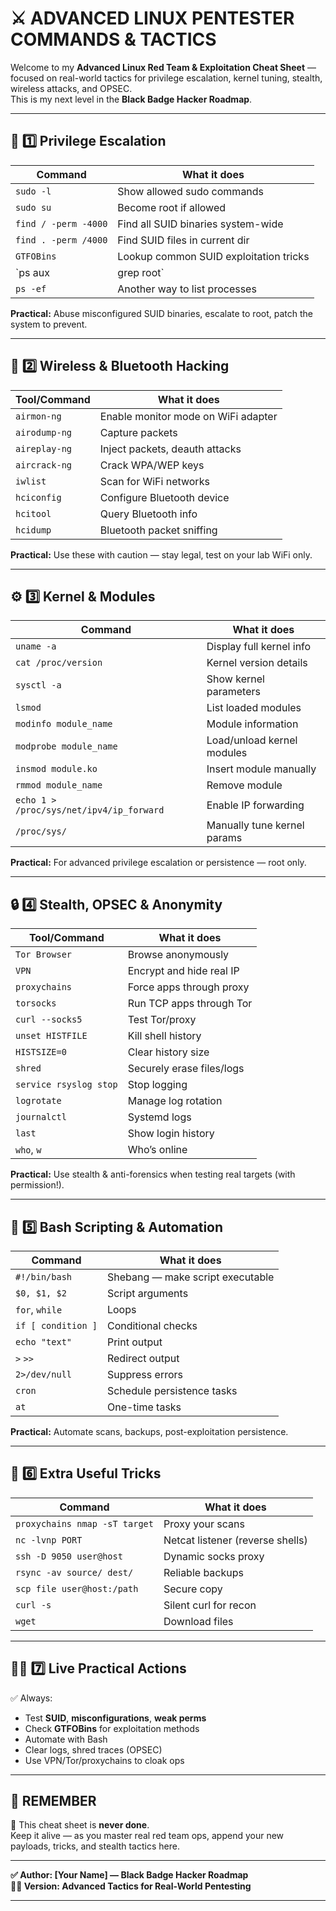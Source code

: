 # ⚔️ ADVANCED LINUX PENTESTER COMMANDS & TACTICS

Welcome to my **Advanced Linux Red Team & Exploitation Cheat Sheet** — focused on real-world tactics for privilege escalation, kernel tuning, stealth, wireless attacks, and OPSEC.  
This is my next level in the **Black Badge Hacker Roadmap**.

---

## 🚩 1️⃣ Privilege Escalation

| Command | What it does |
|----------------|-----------------------------|
| `sudo -l` | Show allowed sudo commands |
| `sudo su` | Become root if allowed |
| `find / -perm -4000` | Find all SUID binaries system-wide |
| `find . -perm /4000` | Find SUID files in current dir |
| `GTFOBins` | Lookup common SUID exploitation tricks |
| `ps aux | grep root` | Find processes running as root |
| `ps -ef` | Another way to list processes |

**Practical:** Abuse misconfigured SUID binaries, escalate to root, patch the system to prevent.

---

## 📡 2️⃣ Wireless & Bluetooth Hacking

| Tool/Command | What it does |
|----------------|-----------------------------|
| `airmon-ng` | Enable monitor mode on WiFi adapter |
| `airodump-ng` | Capture packets |
| `aireplay-ng` | Inject packets, deauth attacks |
| `aircrack-ng` | Crack WPA/WEP keys |
| `iwlist` | Scan for WiFi networks |
| `hciconfig` | Configure Bluetooth device |
| `hcitool` | Query Bluetooth info |
| `hcidump` | Bluetooth packet sniffing |

**Practical:** Use these with caution — stay legal, test on your lab WiFi only.

---

## ⚙️ 3️⃣ Kernel & Modules

| Command | What it does |
|----------------|-----------------------------|
| `uname -a` | Display full kernel info |
| `cat /proc/version` | Kernel version details |
| `sysctl -a` | Show kernel parameters |
| `lsmod` | List loaded modules |
| `modinfo module_name` | Module information |
| `modprobe module_name` | Load/unload kernel modules |
| `insmod module.ko` | Insert module manually |
| `rmmod module_name` | Remove module |
| `echo 1 > /proc/sys/net/ipv4/ip_forward` | Enable IP forwarding |
| `/proc/sys/` | Manually tune kernel params |

**Practical:** For advanced privilege escalation or persistence — root only.

---

## 🔒 4️⃣ Stealth, OPSEC & Anonymity

| Tool/Command | What it does |
|----------------|-----------------------------|
| `Tor Browser` | Browse anonymously |
| `VPN` | Encrypt and hide real IP |
| `proxychains` | Force apps through proxy |
| `torsocks` | Run TCP apps through Tor |
| `curl --socks5` | Test Tor/proxy |
| `unset HISTFILE` | Kill shell history |
| `HISTSIZE=0` | Clear history size |
| `shred` | Securely erase files/logs |
| `service rsyslog stop` | Stop logging |
| `logrotate` | Manage log rotation |
| `journalctl` | Systemd logs |
| `last` | Show login history |
| `who`, `w` | Who’s online |

**Practical:** Use stealth & anti-forensics when testing real targets (with permission!).

---

## 🧩 5️⃣ Bash Scripting & Automation

| Command | What it does |
|----------------|-----------------------------|
| `#!/bin/bash` | Shebang — make script executable |
| `$0, $1, $2` | Script arguments |
| `for`, `while` | Loops |
| `if [ condition ]` | Conditional checks |
| `echo "text"` | Print output |
| `>` `>>` | Redirect output |
| `2>/dev/null` | Suppress errors |
| `cron` | Schedule persistence tasks |
| `at` | One-time tasks |

**Practical:** Automate scans, backups, post-exploitation persistence.

---

## 🧩 6️⃣ Extra Useful Tricks

| Command | What it does |
|----------------|-----------------------------|
| `proxychains nmap -sT target` | Proxy your scans |
| `nc -lvnp PORT` | Netcat listener (reverse shells) |
| `ssh -D 9050 user@host` | Dynamic socks proxy |
| `rsync -av source/ dest/` | Reliable backups |
| `scp file user@host:/path` | Secure copy |
| `curl -s` | Silent curl for recon |
| `wget` | Download files |

---

## 🏴‍☠️ 7️⃣ Live Practical Actions

✅ Always:
- Test **SUID**, **misconfigurations**, **weak perms**
- Check **GTFOBins** for exploitation methods
- Automate with Bash
- Clear logs, shred traces (OPSEC)
- Use VPN/Tor/proxychains to cloak ops

---

## 🔑 REMEMBER

📜 This cheat sheet is **never done**.  
Keep it alive — as you master real red team ops, append your new payloads, tricks, and stealth tactics here.

---

**✅ Author: [Your Name] — Black Badge Hacker Roadmap**  
**🏴‍☠️ Version: Advanced Tactics for Real-World Pentesting**

---
